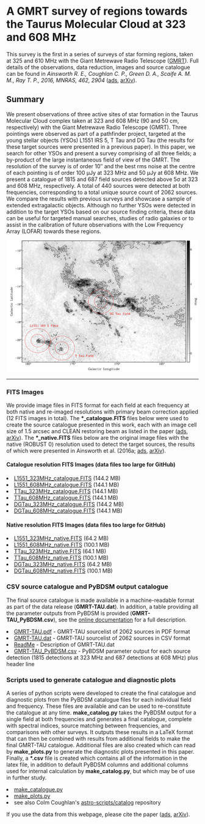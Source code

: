 # A GMRT survey of regions towards the Taurus Molecular Cloud at 323 and 608 MHz

<p>This survey is the first in a series of surveys of star forming regions, taken at 325 and 610 MHz with the Giant Metrewave Radio Telescope (<a href="http://www.gmrt.ncra.tifr.res.in/">GMRT</a>). Full details of the observations, data reduction, images and source catalogue can be found in <i>Ainsworth R. E., Coughlan C. P., Green D. A., Scaife A. M. M., Ray T. P., 2016, MNRAS, 462, 2904</i> (<a href="http://adsabs.harvard.edu/abs/2016MNRAS.462.2904A">ads</a>, <a href="https://arxiv.org/abs/1607.07245">arXiv</a>). </p>

<h2>Summary</h2>

<p>We present observations of three active sites of star formation in the Taurus Molecular Cloud complex taken at 323 and 608 MHz (90 and 50 cm, respectively) with the Giant Metrewave Radio Telescope (GMRT). Three pointings were observed as part of a pathfinder project, targeted at the young stellar objects (YSOs) L1551 IRS 5, T Tau and DG Tau (the results for these target sources were presented in a previous paper). In this paper, we search for other YSOs and present a survey comprising of all three fields; a by-product of the large instantaneous field of view of the GMRT. The resolution of the survey is of order 10&#8243; and the best rms noise at the centre of each pointing is of order 100 &#956;Jy at 323 MHz and 50 &#956;Jy at 608 MHz. We present a catalogue of 1815 and 687 field sources detected above 5&#963; at 323 and 608 MHz, respectively. A total of 440 sources were detected at both frequencies, corresponding to a total unique source count of 2062 sources. We compare the results with previous surveys and showcase a sample of extended extragalactic objects. Although no further YSOs were detected in addition to the target YSOs based on our source finding criteria, these data can be useful for targeted manual searches, studies of radio galaxies or to assist in the calibration of future observations with the Low Frequency Array (LOFAR) towards these regions.</p>

<center><img src="https://github.com/rainsworth/GMRT-TAU_catalogue/blob/master/field_files/Taurus.png"></center>

<HR WIDTH="100%">

<h3>FITS Images</h3>
<p>We provide image files in FITS format for each field at each frequency at both native and re-imaged resolutions with primary beam correction applied (12 FITS images in total). The <b>*_catalogue.FITS</b> files below were used to create the source catalogue presented in this work, each with an image cell size of 1.5 arcsec and CLEAN restoring beam as listed in the paper (<a href="http://adsabs.harvard.edu/abs/2016MNRAS.462.2904A">ads</a>, <a href="https://arxiv.org/abs/1607.07245">arXiv</a>). The <b>*_native.FITS</b> files below are the original image files with the native (ROBUST 0) resolution used to detect the target sources, the results of which were presented in Ainsworth et al. (2016a; <a href="http://adsabs.harvard.edu/abs/2016MNRAS.459.1248A">ads</a>, <a href="https://arxiv.org/abs/1603.06836">arXiv</a>). </p>

<h4>Catalogue resolution FITS Images (data files too large for GitHub)</h4>
      <li><a href="https://homepages.dias.ie/rainsworth/GMRT-TAU_catalogue/L1551_323MHz_catalogue.FITS">L1551_323MHz_catalogue.FITS</a> (144.2 MB)
      <li><a href="https://homepages.dias.ie/rainsworth/GMRT-TAU_catalogue/L1551_608MHz_catalogue.FITS">L1551_608MHz_catalogue.FITS</a> (144.1 MB)
      <li><a href="https://homepages.dias.ie/rainsworth/GMRT-TAU_catalogue/TTau_323MHz_catalogue.FITS">TTau_323MHz_catalogue.FITS</a> (144.1 MB)
      <li><a href="https://homepages.dias.ie/rainsworth/GMRT-TAU_catalogue/TTau_608MHz_catalogue.FITS">TTau_608MHz_catalogue.FITS</a> (144.1 MB)
      <li><a href="https://homepages.dias.ie/rainsworth/GMRT-TAU_catalogue/DGTau_323MHz_catalogue.FITS">DGTau_323MHz_catalogue.FITS</a> (144.2 MB)
      <li><a href="https://homepages.dias.ie/rainsworth/GMRT-TAU_catalogue/DGTau_608MHz_catalogue.FITS">DGTau_608MHz_catalogue.FITS</a> (144.1 MB)

<h4>Native resolution FITS Images (data files too large for GitHub)</h4>
      <li><a href="https://homepages.dias.ie/rainsworth/GMRT-TAU_catalogue/L1551_323MHz_native.FITS">L1551_323MHz_native.FITS</a> (64.2 MB)
      <li><a href="https://homepages.dias.ie/rainsworth/GMRT-TAU_catalogue/L1551_608MHz_native.FITS">L1551_608MHz_native.FITS</a> (100.1 MB)
      <li><a href="https://homepages.dias.ie/rainsworth/GMRT-TAU_catalogue/TTau_323MHz_native.FITS">TTau_323MHz_native.FITS</a> (64.1 MB)
      <li><a href="https://homepages.dias.ie/rainsworth/GMRT-TAU_catalogue/TTau_608MHz_native.FITS">TTau_608MHz_native.FITS</a> (100.1 MB)
      <li><a href="https://homepages.dias.ie/rainsworth/GMRT-TAU_catalogue/DGTau_323MHz_native.FITS">DGTau_323MHz_native.FITS</a> (64.2 MB)
      <li><a href="https://homepages.dias.ie/rainsworth/GMRT-TAU_catalogue/DGTau_608MHz_native.FITS">DGTau_608MHz_native.FITS</a> (100.1 MB)


<h3>CSV source catalogue and PyBDSM output catalogue</h3>
<p>The final source catalogue is made available in a machine-readable format as part of the data release (<b>GMRT-TAU.dat</b>). In addition, a table providing all the parameter outputs from PyBDSM is provided (<b>GMRT-TAU_PyBDSM.csv</b>), see the <a href="http://www.astron.nl/citt/pybdsm/">online documentation</a> for a full description. </p>
      <li><a href="https://github.com/rainsworth/GMRT-TAU_catalogue/GMRT-TAU.pdf">GMRT-TAU.pdf</a> - GMRT-TAU sourcelist of 2062 sources in PDF format
      <li><a href="https://github.com/rainsworth/GMRT-TAU_catalogue/GMRT-TAU.dat">GMRT-TAU.dat</a> - GMRT-TAU sourcelist of 2062 sources in CSV format
      <li><a href="https://github.com/rainsworth/GMRT-TAU_catalogue/ReadMe">ReadMe</a> - Description of GMRT-TAU.dat
      <li><a href="https://github.com/rainsworth/GMRT-TAU_catalogue/GMRT-TAU_PyBDSM.csv">GMRT-TAU_PyBDSM.csv</a> - PyBDSM parameter output for each source detection (1815 detections at 323 MHz and 687 detections at 608 MHz) plus header line


<h3>Scripts used to generate catalogue and diagnostic plots</h3>
<p>A series of python scripts were developed to create the final catalogue and diagnostic plots from the PyBDSM catalogue files for each individual field and frequency. These files are available and can be used to re-constitute the catalogue at any time. <b>make_catalog.py</b> takes the PyBDSM output for a single field at both frequencies and generates a final catalogue,  complete with spectral indices, source matching between frequencies, and comparisons with other surveys. It outputs these results in a LaTeX format that can then be combined with results from additional fields to make the final GMRT-TAU catalogue. Additional files are also created which can read by <b>make_plots.py</b> to generate the diagnostic plots presented in this paper. Finally, a <b>*.csv</b> file is created which contains all of the information in the latex file, in addition to default PyBDSM columns and additional columns used for internal calculation by <b>make_catalog.py</b>, but which may be of use in further study.</p>
      <li><a href="https://github.com/rainsworth/GMRT-TAU_catalogue/blob/master/make_catalogue.py">make_catalogue.py</a>
      <li><a href="https://github.com/rainsworth/GMRT-TAU_catalogue/blob/master/make_plots.py">make_plots.py</a>
      <li>see also Colm Coughlan's <a href="https://github.com/colmcoughlan/astro-scripts/tree/master/catalog">astro-scripts/catalog</a> repository

<p>If you use the data from this webpage, please cite the paper (<a href="http://adsabs.harvard.edu/abs/2016MNRAS.462.2904A">ads</a>, <a href="https://arxiv.org/abs/1607.07245">arXiv</a>).</p>














